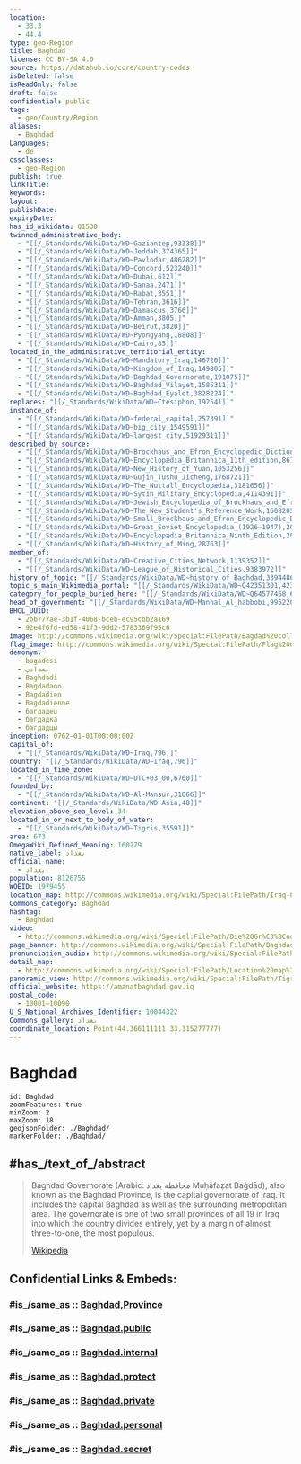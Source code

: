 ```yaml
---
location:
  - 33.3
  - 44.4
type: geo-Region
title: Baghdad
license: CC BY-SA 4.0
source: https://datahub.io/core/country-codes
isDeleted: false
isReadOnly: false
draft: false
confidential: public
tags:
  - geo/Country/Region
aliases:
  - Baghdad
Languages:
  - de
cssclasses:
  - geo-Region
publish: true
linkTitle: 
keywords: 
layout: 
publishDate: 
expiryDate: 
has_id_wikidata: Q1530
twinned_administrative_body:
  - "[[/_Standards/WikiData/WD~Gaziantep,93338]]"
  - "[[/_Standards/WikiData/WD~Jeddah,374365]]"
  - "[[/_Standards/WikiData/WD~Pavlodar,486282]]"
  - "[[/_Standards/WikiData/WD~Concord,523240]]"
  - "[[/_Standards/WikiData/WD~Dubai,612]]"
  - "[[/_Standards/WikiData/WD~Sanaa,2471]]"
  - "[[/_Standards/WikiData/WD~Rabat,3551]]"
  - "[[/_Standards/WikiData/WD~Tehran,3616]]"
  - "[[/_Standards/WikiData/WD~Damascus,3766]]"
  - "[[/_Standards/WikiData/WD~Amman,3805]]"
  - "[[/_Standards/WikiData/WD~Beirut,3820]]"
  - "[[/_Standards/WikiData/WD~Pyongyang,18808]]"
  - "[[/_Standards/WikiData/WD~Cairo,85]]"
located_in_the_administrative_territorial_entity:
  - "[[/_Standards/WikiData/WD~Mandatory_Iraq,146720]]"
  - "[[/_Standards/WikiData/WD~Kingdom_of_Iraq,149805]]"
  - "[[/_Standards/WikiData/WD~Baghdad_Governorate,191075]]"
  - "[[/_Standards/WikiData/WD~Baghdad_Vilayet,1585311]]"
  - "[[/_Standards/WikiData/WD~Baghdad_Eyalet,3828224]]"
replaces: "[[/_Standards/WikiData/WD~Ctesiphon,192541]]"
instance_of:
  - "[[/_Standards/WikiData/WD~federal_capital,257391]]"
  - "[[/_Standards/WikiData/WD~big_city,1549591]]"
  - "[[/_Standards/WikiData/WD~largest_city,51929311]]"
described_by_source:
  - "[[/_Standards/WikiData/WD~Brockhaus_and_Efron_Encyclopedic_Dictionary,602358]]"
  - "[[/_Standards/WikiData/WD~Encyclopædia_Britannica_11th_edition,867541]]"
  - "[[/_Standards/WikiData/WD~New_History_of_Yuan,1053256]]"
  - "[[/_Standards/WikiData/WD~Gujin_Tushu_Jicheng,1768721]]"
  - "[[/_Standards/WikiData/WD~The_Nuttall_Encyclopædia,3181656]]"
  - "[[/_Standards/WikiData/WD~Sytin_Military_Encyclopedia,4114391]]"
  - "[[/_Standards/WikiData/WD~Jewish_Encyclopedia_of_Brockhaus_and_Efron,4173137]]"
  - "[[/_Standards/WikiData/WD~The_New_Student's_Reference_Work,16082057]]"
  - "[[/_Standards/WikiData/WD~Small_Brockhaus_and_Efron_Encyclopedic_Dictionary,19180675]]"
  - "[[/_Standards/WikiData/WD~Great_Soviet_Encyclopedia_(1926–1947),20078554]]"
  - "[[/_Standards/WikiData/WD~Encyclopædia_Britannica_Ninth_Edition,20096917]]"
  - "[[/_Standards/WikiData/WD~History_of_Ming,28763]]"
member_of:
  - "[[/_Standards/WikiData/WD~Creative_Cities_Network,1139352]]"
  - "[[/_Standards/WikiData/WD~League_of_Historical_Cities,9383972]]"
history_of_topic: "[[/_Standards/WikiData/WD~history_of_Baghdad,3394486]]"
topic_s_main_Wikimedia_portal: "[[/_Standards/WikiData/WD~Q42351301,42351301]]"
category_for_people_buried_here: "[[/_Standards/WikiData/WD~Q64577468,64577468]]"
head_of_government: "[[/_Standards/WikiData/WD~Manhal_Al_habbobi,99522079]]"
BHCL_UUID:
  - 2bb777ae-3b1f-4068-bceb-ec95cbb2a169
  - 92e4f6fd-ed58-41f3-9dd2-5783369f95c6
image: http://commons.wikimedia.org/wiki/Special:FilePath/Bagdad%20collage.jpg
flag_image: http://commons.wikimedia.org/wiki/Special:FilePath/Flag%20of%20Baghdad.svg
demonym:
  - bagadesi
  - بغدادي
  - Baghdadi
  - Bagdadano
  - Bagdadien
  - Bagdadienne
  - багдадец
  - багдадка
  - багдадцы
inception: 0762-01-01T00:00:00Z
capital_of:
  - "[[/_Standards/WikiData/WD~Iraq,796]]"
country: "[[/_Standards/WikiData/WD~Iraq,796]]"
located_in_time_zone:
  - "[[/_Standards/WikiData/WD~UTC+03_00,6760]]"
founded_by:
  - "[[/_Standards/WikiData/WD~Al-Mansur,31066]]"
continent: "[[/_Standards/WikiData/WD~Asia,48]]"
elevation_above_sea_level: 34
located_in_or_next_to_body_of_water:
  - "[[/_Standards/WikiData/WD~Tigris,35591]]"
area: 673
OmegaWiki_Defined_Meaning: 160279
native_label: بغداد
official_name:
  - بغداد
population: 8126755
WOEID: 1979455
location_map: http://commons.wikimedia.org/wiki/Special:FilePath/Iraq-CIA%20WFB%20Map.png
Commons_category: Baghdad
hashtag:
  - Baghdad
video:
  - http://commons.wikimedia.org/wiki/Special:FilePath/Die%20Gr%C3%BCndung%20Bagdads%20im%208.%20Jahrhundert%20%28CC%20BY-SA%204.0%29.webm
page_banner: http://commons.wikimedia.org/wiki/Special:FilePath/Baghdad%20Wikivoyage%20banner.jpg
pronunciation_audio: http://commons.wikimedia.org/wiki/Special:FilePath/LL-Q7913%20%28ron%29-KlaudiuMihaila-Bagdad.wav
detail_map:
  - http://commons.wikimedia.org/wiki/Special:FilePath/Location%20map%20Baghdad.png
panoramic_view: http://commons.wikimedia.org/wiki/Special:FilePath/Tigris%20River%20in%20Baghdad%20%282016%29.jpg
official_website: https://amanatbaghdad.gov.iq
postal_code:
  - 10001–10090
U_S_National_Archives_Identifier: 10044322
Commons_gallery: بغداد
coordinate_location: Point(44.366111111 33.315277777)
---
```


# Baghdad

```leaflet
id: Baghdad
zoomFeatures: true 
minZoom: 2 
maxZoom: 18
geojsonFolder: ./Baghdad/
markerFolder: ./Baghdad/
```

## #has_/text_of_/abstract 

> Baghdad Governorate (Arabic: محافظة بغداد Muḥāfaẓat Baġdād), also known as the Baghdad Province, is the capital governorate of Iraq. It includes the capital Baghdad as well as the surrounding metropolitan area. The governorate is one of two small provinces of all 19 in Iraq into which the country divides entirely, yet by a margin of almost three-to-one, the most populous.
>
> [Wikipedia](https://en.wikipedia.org/wiki/Baghdad%20Governorate) 




## Confidential Links & Embeds: 

### #is_/same_as :: [Baghdad,Province](Baghdad,Province.md) 

### #is_/same_as :: [Baghdad.public](/_public/Earth/Continent/Asia/Asia~West/Iraq/Provinces~Iraq/Baghdad.public.md) 

### #is_/same_as :: [Baghdad.internal](/_internal/Earth/Continent/Asia/Asia~West/Iraq/Provinces~Iraq/Baghdad.internal.md) 

### #is_/same_as :: [Baghdad.protect](/_protect/Earth/Continent/Asia/Asia~West/Iraq/Provinces~Iraq/Baghdad.protect.md) 

### #is_/same_as :: [Baghdad.private](/_private/Earth/Continent/Asia/Asia~West/Iraq/Provinces~Iraq/Baghdad.private.md) 

### #is_/same_as :: [Baghdad.personal](/_personal/Earth/Continent/Asia/Asia~West/Iraq/Provinces~Iraq/Baghdad.personal.md) 

### #is_/same_as :: [Baghdad.secret](/_secret/Earth/Continent/Asia/Asia~West/Iraq/Provinces~Iraq/Baghdad.secret.md)

